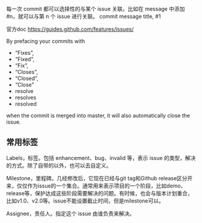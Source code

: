 
每一次 commit 都可以选择性的与某个 issue 关联。比如在 message 中添加 #n，就可以与第 n 个 issue 进行关联。
commit message title, #1


官方doc  https://guides.github.com/features/issues/



By prefacing your commits with
- “Fixes”,
- “Fixed”,
- “Fix”,
- “Closes”,
- “Closed”,
- “Close”
- resolve
- resolves
- resolved

when the commit is merged into master, it will also automatically close the issue.


## 常用标签

Labels，标签。包括 enhancement、bug、invalid 等，表示 issue 的类型，解决的方式。除了自带的以外，也可以去自定义。

Milestone，里程碑。几经修改后，它现在已经与git tag和Github release区分开来，仅仅作为issue的一个集合。通常用来表示项目的一个阶段，比如demo、release等，保护达成这些阶段需要解决的问题。有时候，也会与版本计划重合，比如v1.0、v2.0等。issue不能设置截止时间，但是milestone可以。

Assignee，责任人。指定这个 issue 由谁负责来解决。
